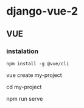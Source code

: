 # django-vue-2

## VUE

### instalation

```npm install -g @vue/cli```

vue create my-project

cd my-project

npm run serve
